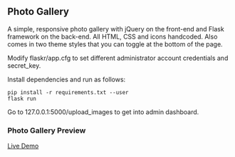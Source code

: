 Photo Gallery
-------------

A simple, responsive photo gallery with jQuery on the front-end and Flask framework on the back-end. All HTML, CSS and icons handcoded. Also comes in two theme styles that you can toggle at the bottom of the page.

Modify flaskr/app.cfg to set different administrator account credentials and secret_key.

Install dependencies and run as follows:
```
pip install -r requirements.txt --user
flask run
```

Go to 127.0.0.1:5000/upload_images to get into admin dashboard.

### Photo Gallery Preview
[Live Demo](gallery.mzp.icu/)
